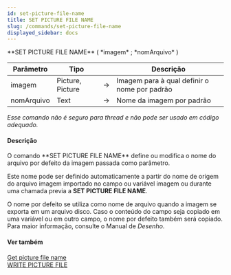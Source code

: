 ```yaml
---
id: set-picture-file-name
title: SET PICTURE FILE NAME
slug: /commands/set-picture-file-name
displayed_sidebar: docs
---
```


<!--REF #_command_.SET PICTURE FILE NAME.Syntax-->**SET PICTURE FILE NAME** ( *imagem* ; *nomArquivo* )<!-- END REF-->
<!--REF #_command_.SET PICTURE FILE NAME.Params-->
| Parâmetro | Tipo |  | Descrição |
| --- | --- | --- | --- |
| imagem | Picture, Picture | &#8594;  | Imagem para à qual definir o nome por padrão |
| nomArquivo | Text | &#8594;  | Nome da imagem por padrão |

<!-- END REF-->

*Esse comando não é seguro para thread e não pode ser usado em código adequado.*


#### Descrição 

<!--REF #_command_.SET PICTURE FILE NAME.Summary-->O comando **SET PICTURE FILE NAME** define ou modifica o nome do arquivo por defeito da imagem passada como parâmetro.<!-- END REF-->  
  
Este nome pode ser definido automaticamente a partir do nome de origem do arquivo imagem importado no campo ou variável imagem ou durante uma chamada previa a **SET PICTURE FILE NAME**.  
  
O nome por defeito se utiliza como nome de arquivo quando a imagem se exporta em um arquivo disco. Caso o conteúdo do campo seja copiado em uma variável ou em outro campo, o nome por defeito também será copiado. Para maior informação, consulte o Manual de *Desenho*.

#### Ver também 

[Get picture file name](get-picture-file-name.md)  
[WRITE PICTURE FILE](write-picture-file.md)  
